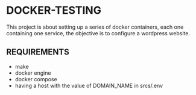 #	DOCKER-TESTING
This project is about setting up a series of docker containers, each one containing one service, the objective is to configure a wordpress website.

##	REQUIREMENTS
- make
- docker engine
- docker compose
- having a host with the value of DOMAIN_NAME in srcs/.env